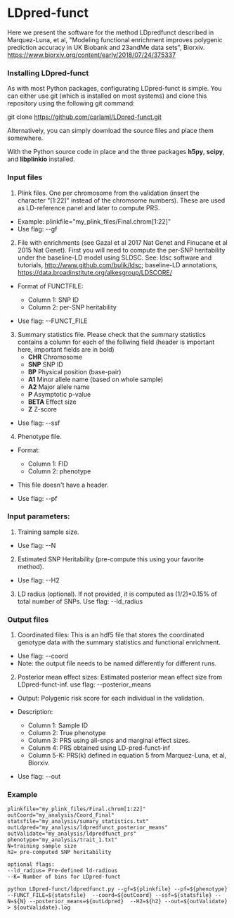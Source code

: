 # LDpred-funct
Here we present the software for the method LDpredfunct described in Marquez-Luna, et al, "Modeling functional enrichment improves polygenic prediction accuracy in UK Biobank and 23andMe data sets", Biorxiv. https://www.biorxiv.org/content/early/2018/07/24/375337 

### Installing LDpred-funct

As with most Python packages, configurating LDpred-funct is simple. You can either use git (which is installed on most systems) and clone this repository using the following git command:

git clone https://github.com/carlaml/LDpred-funct.git

Alternatively, you can simply download the source files and place them somewhere.

With the Python source code in place and the three packages **h5py**, **scipy**, and **libplinkio** installed.


### Input files

1. Plink files. One per chromosome from the validation (insert the character "[1:22]" instead of the chromsome numbers). These are used as LD-reference panel and later to compute PRS.

  - Example: plinkfile="my_plink_files/Final.chrom[1:22]"
  - Use flag: --gf

2. File with enrichments (see Gazal et al 2017 Nat Genet and Finucane et al 2015 Nat Genet).
First you will need to compute the per-SNP heritability under the baseline-LD model using SLDSC.
See: ldsc software and tutorials, http://www.github.com/bulik/ldsc; baseline-LD annotations, https://data.broadinstitute.org/alkesgroup/LDSCORE/
  - Format of FUNCTFILE:
    - Column 1: SNP ID
    - Column 2: per-SNP heritability

  - Use flag: --FUNCT_FILE

3. Summary statistics file. Please check that the summary statistics contains a column for each of the follwing field (header is important here, important fields are in bold)
    - **CHR**   Chromosome
    - **SNP**   SNP ID
    - **BP**    Physical position (base-pair)
    - **A1**    Minor allele name (based on whole sample) 
    - **A2**    Major allele name 
    - **P**     Asymptotic p-value  
    - **BETA**  Effect size
    - **Z**     Z-score 

  - Use flag: --ssf

4. Phenotype file.
  - Format:
    - Column 1: FID
    - Column 2: phenotype
  - This file doesn't have a header.

  - Use flag: --pf


### Input parameters:
1. Training sample size. 
  - Use flag: --N
2. Estimated SNP Heritability (pre-compute this using your favorite method). 
  - Use flag: --H2
3. LD radius (optional). If not provided, it is computed as (1/2)*0.15% of total number of SNPs.  Use flag: --ld_radius

### Output files
1. Coordinated files: This is an hdf5 file that stores the coordinated genotype data with the summary statistics and functional enrichment.
  - Use flag: --coord
  - Note: the output file needs to be named differently for different runs.
2. Posterior mean effect sizes: Estimated posterior mean effect size from LDpred-funct-inf.
use flag: --posterior_means
  - Output: Polygenic risk score for each individual in the validation. 
  - Description:
    - Column 1: Sample ID
    - Column 2: True phenotype
    - Column 3: PRS using all-snps and marginal effect sizes.
    - Colunm 4: PRS obtained using LD-pred-funct-inf
    - Column 5-K: PRS(k) defined in equation 5 from Marquez-Luna, et al, Biorxiv.

  - Use flag: --out
  
### Example
```
plinkfile="my_plink_files/Final.chrom[1:22]"
outCoord="my_analysis/Coord_Final"
statsfile="my_analysis/sumary_statistics.txt"
outLdpred="my_analysis/ldpredfunct_posterior_means"
outValidate="my_analysis/ldpredfunct_prs"
phenotype="my_analysis/trait_1.txt"
N=training sample size
h2= pre-computed SNP heritability

optional flags:
--ld_radius= Pre-defined ld-radious
--K= Number of bins for LDpred-funct

python LDpred-funct/ldpredfunct.py --gf=${plinkfile} --pf=${phenotype} --FUNCT_FILE=${statsfile}  --coord=${outCoord} --ssf=${statsfile} --N=${N} --posterior_means=${outLdpred}  --H2=${h2} --out=${outValidate} > ${outValidate}.log
```
